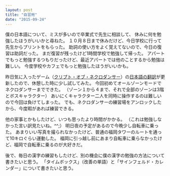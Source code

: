 ```yaml
---
layout: post
title: "自習用"
date: "2015-09-24"
---
```

僕の日本語について、ミスが多いので卒業式で先生に相談して、
休みに何を勉強したほうがいいかと尋ねた。
１０月８日まで休みだけど、今日学校に行って先生からプリントをもらった。
助詞の使い方をよく覚えてないので、今日の復習は助詞だった。
まだ復習が残ったけど1時間学校で勉強して帰った。
アパートでもっと勉強するつもりだったけど、最近アパートでは他のことするから勉強は難しい。
今度学校やカフェでもっと勉強したほうがいいかも。

昨日気に入ったゲーム（[クリプト・オブ・ネクロダンサー][Trailer]）の[日本語の翻訳][Update]が更新したので、休憩した時に少し試してみた。
今回初めてオールゾーンモードでネクロダンサーまでできた。
（ゾーン１から４まで、それで全部のゾーンは3階とボスキャラクター）
あいにくキャラクター二人を同時に操作するのは難しいので今回は負けてしまった。
でも、ネクロダンサーの練習場をアンロックしたから、今度暇があれば練習できる。

他の家事とかもしたけど、いつも思ったより時間がかかる。
（これは勉強しなかった言い訳見たいね。^^;）
明日夜の予定があるので今晩少し自転車に乗った。
あまりいい写真を撮られなかったけど、普通の福岡タワーのルートを通って10キロぐらい運動した。
福岡に引っ越し前にあまり自転車に乗らなかったけど、福岡で自転車に乗るのが大好きだ。

後で、毎日の漢字の練習もしたけど、別の機会に僕の漢字の勉強の方法について書きたいと思う。
「タイムボックス」（改善の単語）と「サインフェルド・カレンダー」について書きたいと思う。

[Trailer]: https://www.youtube.com/watch?v=-HiQUw5Np8o
[Update]: http://braceyourselfgames.com/forums/viewtopic.php?f=5&t=3829
